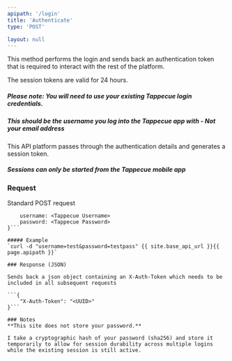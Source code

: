 ```yaml
---
apipath: '/login'
title: 'Authenticate'
type: 'POST'

layout: null
---
```


This method performs the login and sends back an authentication token that is required to interact with the rest of the platform.

The session tokens are valid for 24 hours.

##### Please note: You will need to use your existing Tappecue login credentials.
##### This should be the username you log into the Tappecue app with - Not your email address
This API platform passes through the authentication details and generates a session token.

##### Sessions can only be started from the Tappecue mobile app

### Request
Standard POST request
```{
	username: <Tappecue Username>
	password: <Tappecue Password>
}```

##### Example
`curl -d "username=test&password=testpass" {{ site.base_api_url }}{{ page.apipath }}`

### Response (JSON)

Sends back a json object containing an X-Auth-Token which needs to be included in all subsequent requests

```{
	"X-Auth-Token": "<UUID>"
}```

### Notes
**This site does not store your password.**

I take a cryptographic hash of your password (sha256) and store it temporarily to allow for session durability across multiple logins while the existing session is still active.

